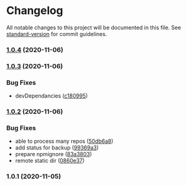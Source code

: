 # Changelog

All notable changes to this project will be documented in this file. See [standard-version](https://github.com/conventional-changelog/standard-version) for commit guidelines.

### [1.0.4](https://github.com/jlguenego/jlg-backup/compare/v1.0.3...v1.0.4) (2020-11-06)

### [1.0.3](https://github.com/jlguenego/jlg-backup/compare/v1.0.2...v1.0.3) (2020-11-06)


### Bug Fixes

* devDependancies ([c180995](https://github.com/jlguenego/jlg-backup/commit/c18099564d52316e7ae9412c6ea9b7fe7ce915e5))

### [1.0.2](https://github.com/jlguenego/jlg-backup/compare/v1.0.1...v1.0.2) (2020-11-06)


### Bug Fixes

* able to process many repos ([50db6a8](https://github.com/jlguenego/jlg-backup/commit/50db6a8ede42da5e777a1f4e5e328d3bf1417bff))
* add status for backup ([99369a3](https://github.com/jlguenego/jlg-backup/commit/99369a30d6f059ee70ee50d7910d62162aae1f5c))
* prepare npmignore ([83a3803](https://github.com/jlguenego/jlg-backup/commit/83a3803d7992f7ea71a0b4678d27ba988d0438e8))
* remote static dir ([0860e37](https://github.com/jlguenego/jlg-backup/commit/0860e37c8fbc8633ba48065b4c49fc49faed5520))

### 1.0.1 (2020-11-05)
